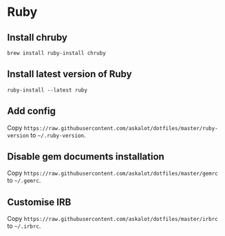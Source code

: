 # Ruby

## Install chruby

```
brew install ruby-install chruby
```

## Install latest version of Ruby

```
ruby-install --latest ruby
```

## Add config

Copy `https://raw.githubusercontent.com/askalot/dotfiles/master/ruby-version` to `~/.ruby-version`.

## Disable gem documents installation

Copy `https://raw.githubusercontent.com/askalot/dotfiles/master/gemrc` to `~/.gemrc`.

## Customise IRB

Copy `https://raw.githubusercontent.com/askalot/dotfiles/master/irbrc` to `~/.irbrc`.

